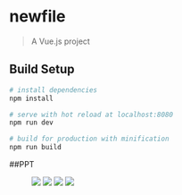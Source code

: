# newfile

> A Vue.js project

## Build Setup

``` bash
# install dependencies
npm install

# serve with hot reload at localhost:8080
npm run dev

# build for production with minification
npm run build
```
##PPT

<figure class="third">
    <img src="./src/asset/1.png">
    <img src="./src/asset/21.png">
    <img src="./src/asset/3.png">
    <img src="./src/asset/44.png">
</figure>

